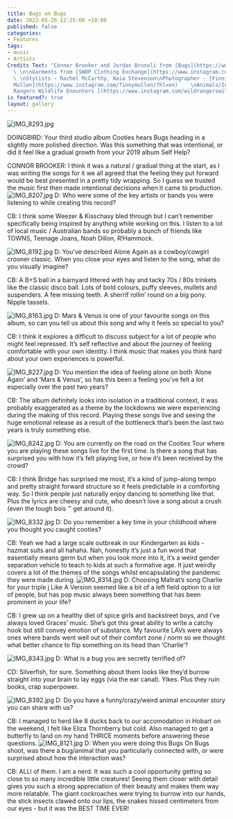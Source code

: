 ```yaml
---
title: Bugs on Bugs
date: 2022-05-26 12:25:00 +10:00
published: false
categories:
- Features
tags:
- music
- Artists
Credits Text: "Connor Brooker and Jordan Brunoli from [Bugs](https://www.instagram.com/bugsbandau/?hl=en)
  \ \n\nGarments from [SWOP Clothing Exchange](https://www.instagram.com/_swop/?hl=en)
  \ \nStylists - Rachel McCarthy, Naia Stevenson\nPhotographer - [Finnian Francis
  Mullen](https://www.instagram.com/finnymullen/?hl=en)    \nAnimals/Insects:[ Wild
  Rangers Wildlife Enounters ](https://www.instagram.com/wildrangerswildlife/?hl=en)\n\n\n\n\n\n"
is featured?: true
layout: gallery
---
```


![IMG_8293.jpg](/uploads/IMG_8293.jpg)

DOINGBIRD: Your third studio album Cooties hears Bugs heading in a slightly more polished direction. Was this something that was intentional, or did it feel like a gradual growth from your 2019 album Self Help?

CONNOR BROOKER: I think it was a natural / gradual thing at the start, as I was writing the songs for it we all agreed that the feeling they put forward would be best presented in a pretty tidy wrapping. So I guess we trusted the music first then made intentional decisions when it came to production.
![IMG_8207.jpg](/uploads/IMG_8207.jpg)
D: Who were some of the key artists or bands you were listening to while creating this record? 

CB: I think some Weezer & Kisschasy bled through but I can’t remember specifically being inspired by anything while working on this. I listen to a lot of local music / Australian bands so probably a bunch of friends like TOWNS, Teenage Joans, Noah Dillon, R!Hammock.

![IMG_8192.jpg](/uploads/IMG_8192.jpg)
D: You’ve described Alone Again as a cowboy/cowgirl crooner classic. When you close your eyes and listen to the song, what do you visually imagine? 

CB: A B+S ball in a barnyard littered with hay and tacky 70s / 80s trinkets like the classic disco ball. Lots of bold colours, puffy sleeves, mullets and suspenders. A few missing teeth. A sherrif rollin’ round on a big pony. Nipple tassels.

![IMG_8163.jpg](/uploads/IMG_8163.jpg)
D: Mars & Venus is one of your favourite songs on this album, so can you tell us about this song and why it feels so special to you? 

CB: I think it explores a difficult to discuss subject for a lot of people who might feel repressed. It’s self reflective and about the journey of feeling comfortable with your own identity. I think music that makes you think hard about your own experiences is powerful. 

![IMG_8227.jpg](/uploads/IMG_8227.jpg)
D: You mention the idea of feeling alone on both ‘Alone Again’ and ‘Mars & Venus’, so has this been a feeling you’ve felt a lot especially over the past two years? 

CB: The album definitely looks into isolation in a traditional context, it was probably exaggerated as a theme by the lockdowns we were experiencing during the making of this record. Playing these songs live and seeing the huge emotional release as a result of the bottleneck that’s been the last two years is truly something else.

![IMG_8242.jpg](/uploads/IMG_8242.jpg)
D: You are currently on the road on the Cooties Tour where you are playing these songs live for the first time. Is there a song that has surprised you with how it’s felt playing live, or how it’s been received by the crowd? 

CB: I think Bridge has surprised me most, it’s a kind of jump-along tempo and pretty straight forward structure so it feels predictable in a comforting way. So I think people just naturally enjoy dancing to something like that. Plus the lyrics are cheesy and cute, who doesn’t love a song about a crush (even the tough bois ™ get around it).

![IMG_8332.jpg](/uploads/IMG_8332.jpg)
D: Do you remember a key time in your childhood where you thought you caught cooties? 

CB: Yeah we had a large scale outbreak in our Kindergarten as kids - hazmat suits and all hahaha. Nah, honestly it’s just a fun word that easentially means germ but when you look more into it, it’s a weird gender separation vehicle to teach to kids at such a formative age. It just weirdly covers a lot of the themes of the songs whilst encapsulating the pandemic they were made during.
![IMG_8314.jpg](/uploads/IMG_8314.jpg)
D: Choosing Mallrat’s song Charlie for your triple j Like A Version seemed like a bit of a left field option to a lot of people, but has pop music always been something that has been prominent in your life?

CB: I grew up on a healthy diet of spice girls and backstreet boys, and I’ve always loved Graces’ music. She’s got this great ability to write a catchy hook but still convey emotion of substance. My favourite LAVs were always ones where bands went well out of their comfort zone / norm so we thought what better chance to flip something on its head than ‘Charlie’?

![IMG_8343.jpg](/uploads/IMG_8343.jpg)
D: What is a bug you are secretly terrified of? 

CD: Silverfish, for sure. Something about them looks like they’d burrow straight into your brain to lay eggs (via the ear canal). Yikes. Plus they ruin books, crap superpower.

![IMG_8392.jpg](/uploads/IMG_8392.jpg)
D: Do you have a funny/crazy/weird animal encounter story you can share with us? 

CB: I managed to herd like 8 ducks back to our accomodation in Hobart on the weekend, I felt like Eliza Thornberry but cold. Also managed to get a butterfly to land on my hand THRICE moments before answering these questions. 
![IMG_8121.jpg](/uploads/IMG_8121.jpg)
D: When you were doing this Bugs On Bugs shoot, was there a bug/animal that you particularly connected with, or were surprised about how the interaction was? 

CB: ALLl of them. I am a nerd. It was such a cool opportunity getting so close to so many incredible little creatures! Seeing them closer with detail gives you such a strong appreciation of their beauty and makes them way more relatable. The giant cockroaches were trying to burrow into our hands, the stick insects clawed onto our lips, the snakes hissed centimeters from our eyes - but it was the BEST TIME EVER!



 













